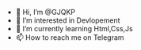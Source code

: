 - 👋 Hi, I’m @GJQKP
- 👀 I’m interested in Devlopement
- 🌱 I’m currently learning Html,Css,Js
- 📫 How to reach me on Telegram

<!---
GJQKP/GJQKP is a ✨ special ✨ repository because its `README.md` (this file) appears on your GitHub profile.
You can click the Preview link to take a look at your changes.
--->
